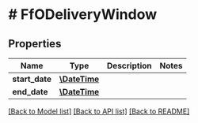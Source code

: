 # # FfODeliveryWindow

## Properties

Name | Type | Description | Notes
------------ | ------------- | ------------- | -------------
**start_date** | [**\DateTime**](\DateTime.md) |  |
**end_date** | [**\DateTime**](\DateTime.md) |  |

[[Back to Model list]](../../README.md#models) [[Back to API list]](../../README.md#endpoints) [[Back to README]](../../README.md)

